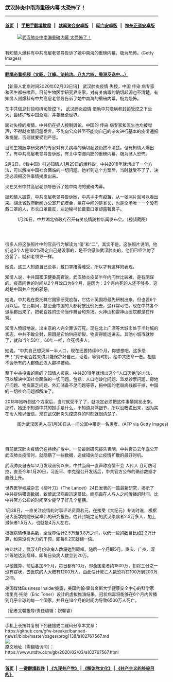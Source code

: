 ### 武汉肺炎中南海重磅内幕 太恐怖了！
------------------------

#### [首页](https://github.com/gfw-breaker/banned-news1/blob/master/README.md) &nbsp;&nbsp;|&nbsp;&nbsp; [手把手翻墙教程](https://github.com/gfw-breaker/guides/wiki) &nbsp;&nbsp;|&nbsp;&nbsp; [禁闻聚合安卓版](https://github.com/gfw-breaker/bn-android) &nbsp;&nbsp;|&nbsp;&nbsp; [网门安卓版](https://github.com/oGate2/oGate) &nbsp;&nbsp;|&nbsp;&nbsp; [神州正道安卓版](https://github.com/SzzdOgate/update) 



<div><div class="featured_image">
 <a href="https://i.ntdtv.com/assets/uploads/2020/02/5-1508419563970.jpg" target="_blank">
  <figure>
   <img alt="武汉肺炎中南海重磅内幕 太恐怖了！" src="https://i.ntdtv.com/assets/uploads/2020/02/5-1508419563970-800x450.jpg"/>
  </figure><br/>
 </a>
 <span class="caption">
  有知情人爆料有中共高层老领导告诉了她中南海的重磅内幕，极为恐怖。(Getty Images)
 </span>
</div>
</div><hr/>

#### [翻墙必看视频（文昭、江峰、法轮功、八九六四、香港反送中...）](https://github.com/gfw-breaker/banned-news1/blob/master/pages/link3.md)

<div><div class="post_content" itemprop="articleBody">
 <p>
  【新唐人北京时间2020年02月03日讯】
  <ok href="https://www.ntdtv.com/gb/442749.htm">
   武汉肺炎疫情
  </ok>
  失控，中国
  <ok href="https://www.ntdtv.com/gb/传染.htm">
   传染
  </ok>
  病专家和医生都被噤声。目前生物医学研究界专家，对有关病毒的确切起源也不清楚。有知情人则爆料有中共高层老领导告诉了她中南海的重磅内幕，极为恐怖。
 </p>
 <p>
  在中共信息封锁和舆论管控下，
  <ok href="https://www.ntdtv.com/gb/442749.htm">
   武汉肺炎疫情
  </ok>
  借助中共隐瞒和封锁管控之下坐大，最终扩散中国全境，并蔓延全世界。
 </p>
 <p>
  面对失控的疫情，中共仍在抓人控制舆论。中国的
  <ok href="https://www.ntdtv.com/gb/传染.htm">
   传染
  </ok>
  病专家和医生也均被噤声，不得就疫情问题发言，不能向公众甚至不能向自己的亲友进行基本的疫情通报和提醒，否则就要受到严惩。
 </p>
 <p>
  目前生物医学研究界的专家对有关病毒的确切起源仍然不清楚。但有知情人爆出了，有中共高层老领导告诉她，有关中南海内部的重磅内幕，极为骇人恐怖。
 </p>
 <p>
  2月2日，《看中国》引述知情人1月29日的爆料说，中共2018年就想出了一个方法，可以解决中国社会面临的一切问题。她听到这个方案后，当时就受不了了，决定必须把这件事情揭发出来。
 </p>
 <p>
  现在又有中共高层老领导告诉了她中南海的重磅内幕。
 </p>
 <p>
  据知情人披露，中共高层老领导告诉她，中共手中有疫苗，从一张照片就可以看出来。湖北省政府新闻办公室开记者会，坐在中间的是省长，也是全场唯一一个没有戴口罩的人，市长口罩戴反，左边秘书长戴着口罩却露著鼻子。
 </p>
 <figure class="wp-caption alignnone" id="attachment_102761713" style="width: 600px">
  <ok href="https://i.ntdtv.com/assets/uploads/2020/01/1580050116356350_480_320.jpg">
   <img alt="" class="size-medium wp-image-102761713" src="https://i.ntdtv.com/assets/uploads/2020/01/1580050116356350_480_320-600x338.jpg"/>
  </ok>
  <br/><figcaption class="wp-caption-text">
   1月26日，中共湖北省政府召开有关疫情防控新闻发布会。（视频截图）
  </figcaption><br/>
 </figure><br/>
 <p>
  很多人将这张照片中的官员行为解读为“傻”和“二”，其实不是。这张照片说明，他们这3个人是100%确定自己是没事的，是不会感染武汉肺炎的，他们已经注射了疫苗了，就和老领导一样。
 </p>
 <p>
  她说，这三人知道自己没事，戴口罩捂得难受，所以才有这样的表现。
 </p>
 <p>
  知情人说，中共国家卫健委高官说，武汉肺炎疫苗半年内问世比较难，是有阴谋的。疫苗问世的时间从2个月改口为6个月，是因为：2个月内死的人还不够多，这就是中国共产党的邪恶。
 </p>
 <p>
  她说，中共现在委托其它国家研究疫苗，它估计英国将最先研制出来，但也要6个月以后。在此期间，甚至全中国的人都将按比例死去，这非常可怕。现在中共各个派系都出来了，把老百姓的生命当作舞台和秀场。火神山和雷神山医院都是在作秀。
 </p>
 <p>
  知情人愤怒地说，出主意的人完全罪该万死。现在北上广深等大城市处于半封城的状态，中共不敢全封，原因是它怕供应断裂，物资得能运进去。其他小城市就惨了，就和当年58年，60年一样，会死很多人。
 </p>
 <p>
  她说。“中共自己想灭掉一半人口，现在还要持续6个月，你想想吧，这多恐怖！”对于老百姓来讲只能保护好自己，活着，等待时机，给中共致命一击。相信不会所有的人都像武汉人那样被动。
 </p>
 <p>
  至于中共投毒的目的？知情人披露，中共2018年就想出这个“人口灭绝”的方法，可以解决中国社会面临的一切问题。包括：人口老龄化问题、滥发钞票问题、房地产问题、物资匮乏问题、外汇储备不足问题等等，把中国的老弱病残都干掉，中国的一切社会问题都解决了。
 </p>
 <p>
  2018年她听到这个方案后，当时就受不了了，就决定必须把这件事情揭发出来。那时，她还不知道中共的抓手是什么，不知道具体细节，所以没敢说出来，因为实在令人难以置信，现在武汉肺炎失控这样的时刻就很清楚了。
 </p>
 <figure class="wp-caption alignnone" id="attachment_102766768" style="width: 600px">
  <ok href="https://i.ntdtv.com/assets/uploads/2020/02/GettyImages-1197528073.jpg">
   <img alt="" class="size-medium wp-image-102766768" src="https://i.ntdtv.com/assets/uploads/2020/02/GettyImages-1197528073-600x350.jpg"/>
  </ok>
  <br/><figcaption class="wp-caption-text">
   图为武汉医务人员1月30日从一间公寓中带走一名患者。(AFP via Getty Images)
  </figcaption><br/>
 </figure><br/>
 <p>
  目前武汉肺炎疫情仍在持续扩散中，一份最新研究报告表明，中共官员去年底公开武汉肺炎疫情时，就隐瞒了一些数据，造成错失防止疫情扩散的最好时机。
 </p>
 <p>
  武汉肺炎自去年12月发现首例以来，中共当局一直声称疫情不会
  <ok href="https://www.ntdtv.com/gb/人传人.htm">
   人传人
  </ok>
  且可防可控，直至今年1月20日，习近平、李克强公开发话后，中共官方公布的确诊数据才直线上升。
 </p>
 <p>
  世界医学权威杂志《柳叶刀》（The Lancet）24日发表的一篇最新研究，揭示了中共提供错误数据，致使武汉病毒迅速蔓延。而病毒在人与人之间传播的时间，比中共官方公布的时间至少提早了好几个星期。
 </p>
 <p>
  1月28日，一直关注疫情的时事评论员萧若元，在接受《大纪元》专访时说，根据港大医学院院长梁卓伟的研究报告，估计封城之前的武汉染病者2.5万多人，加上潜伏者1.5万人，也就是4万人左右。
 </p>
 <p>
  根据病情传播系数，全世界估计2.5万至3.8万之间，以低一些的数目比如2.2万计算，如果没有大力的干预，即每6.2天就翻一倍。
 </p>
 <p>
  由此估计，武汉4月份染病人数将达到巅峰。随后一个月即5月，重庆、广州、深圳等地达到巅峰，即每日染病人数会到20万。
 </p>
 <p>
  以他推算，前后各加3个月，每日都有10万，即全国患者约1800万，扣除三分之一没有症状，去医院的人大概有1200万人，由此估计死亡人数恐将在100万到200万之间。
 </p>
 <p>
  美国媒体Business Insider披露，美国约翰·霍普金斯大学健康安全中心的科学家埃里克·托纳（Eric Toner）设计的虚拟推演结果，冠状病毒将能够在6个月内传播到几乎全球的每一个国家，并且在18个月的时间内导致6500万人死亡。
 </p>
 <p>
  （记者文馨报导/责任编辑：祝馨睿）
 </p>
 <div class="single_ad">
 </div>
</div>
</div>
<hr/>
手机上长按并复制下列链接或二维码分享本文章：<br/>
https://github.com/gfw-breaker/banned-news1/blob/master/pages/prog1138/a102767567.md <br/>
<a href='https://github.com/gfw-breaker/banned-news1/blob/master/pages/prog1138/a102767567.md'><img src='https://github.com/gfw-breaker/banned-news1/blob/master/pages/prog1138/a102767567.md.png'/></a> <br/>
原文地址（需翻墙访问）：https://www.ntdtv.com/gb/2020/02/03/a102767567.html


------------------------
#### [首页](https://github.com/gfw-breaker/banned-news1/blob/master/README.md) &nbsp;|&nbsp; [一键翻墙软件](https://github.com/gfw-breaker/nogfw/blob/master/README.md) &nbsp;| [《九评共产党》](https://github.com/gfw-breaker/9ping.md/blob/master/README.md#九评之一评共产党是什么) | [《解体党文化》](https://github.com/gfw-breaker/jtdwh.md/blob/master/README.md) | [《共产主义的终极目的》](https://github.com/gfw-breaker/gczydzjmd.md/blob/master/README.md)


<img src='http://gfw-breaker.win/banned-news/pages/prog1138/a102767567.md' width='0px' height='0px'/>